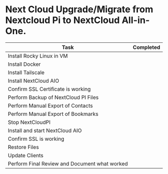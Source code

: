 # Next Cloud Upgrade/Migrate from Nextcloud Pi to NextCloud All-in-One.

| Task                                          | Completed |
|-----------------------------------------------|-----------|
| Install Rocky Linux in VM                     |           |
| Install Docker                                |           |
| Install Tailscale                             |           |
| Install NextCloud AIO                         |           |
| Confirm SSL Certificate is working            |           |
| Perform Backup of NextCloud PI Files          |           |
| Perform Manual Export of Contacts             |           |
| Perform Manual Export of Bookmarks            |           |
| Stop NextCloudPI                              |           |
| Install and start NextCloud AIO               |           |
| Confirm SSL is working                        |           |
| Restore Files                                 |           |
| Update Clients                                |           |
| Perform Final Review and Document what worked |           |

